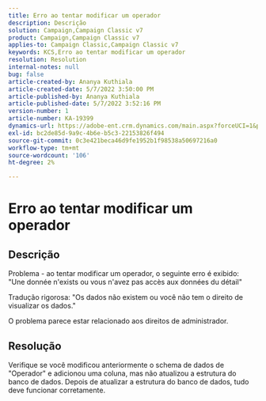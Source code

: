 ```yaml
---
title: Erro ao tentar modificar um operador
description: Descrição
solution: Campaign,Campaign Classic v7
product: Campaign,Campaign Classic v7
applies-to: Campaign Classic,Campaign Classic v7
keywords: KCS,Erro ao tentar modificar um operador
resolution: Resolution
internal-notes: null
bug: false
article-created-by: Ananya Kuthiala
article-created-date: 5/7/2022 3:50:00 PM
article-published-by: Ananya Kuthiala
article-published-date: 5/7/2022 3:52:16 PM
version-number: 1
article-number: KA-19399
dynamics-url: https://adobe-ent.crm.dynamics.com/main.aspx?forceUCI=1&pagetype=entityrecord&etn=knowledgearticle&id=6cf19855-1dce-ec11-a7b5-0022480a8e40
exl-id: bc2de85d-9a9c-4b6e-b5c3-22153826f494
source-git-commit: 0c3e421beca46d9fe1952b1f98538a50697216a0
workflow-type: tm+mt
source-wordcount: '106'
ht-degree: 2%

---
```


# Erro ao tentar modificar um operador

## Descrição

Problema - ao tentar modificar um operador, o seguinte erro é exibido:<br>
&quot;Une donnée n&#39;exists ou vous n&#39;avez pas accès aux données du détail&quot;

Tradução rigorosa: &quot;Os dados não existem ou você não tem o direito de visualizar os dados.&quot;

O problema parece estar relacionado aos direitos de administrador.


## Resolução


Verifique se você modificou anteriormente o schema de dados de &quot;Operador&quot; e adicionou uma coluna, mas não atualizou a estrutura do banco de dados. Depois de atualizar a estrutura do banco de dados, tudo deve funcionar corretamente.
